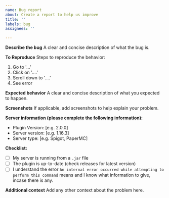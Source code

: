 ```yaml
---
name: Bug report
about: Create a report to help us improve
title: ''
labels: bug
assignees: ''

---
```


**Describe the bug**
A clear and concise description of what the bug is.

**To Reproduce**
Steps to reproduce the behavior:
1. Go to '...'
2. Click on '....'
3. Scroll down to '....'
4. See error

**Expected behavior**
A clear and concise description of what you expected to happen.

**Screenshots**
If applicable, add screenshots to help explain your problem.

**Server information (please complete the following information):**
- Plugin Version: [e.g. 2.0.0]
- Server version: [e.g. 1.16.3]
- Server type: [e.g. Spigot, PaperMC]

**Checklist:**
- [ ] My server is running from a `.jar` file
- [ ] The plugin is up-to-date (check releases for latest version)
- [ ] I understand the error `An internal error occurred while attempting to perform this command` means and I know what information to give, incase there is any.

**Additional context**
Add any other context about the problem here.
